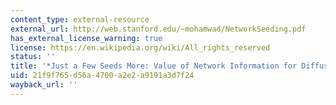 ```yaml
---
content_type: external-resource
external_url: http://web.stanford.edu/~mohamwad/NetworkSeeding.pdf
has_external_license_warning: true
license: https://en.wikipedia.org/wiki/All_rights_reserved
status: ''
title: '*Just a Few Seeds More: Value of Network Information for Diffusion (PDF)*'
uid: 21f9f765-d56a-4700-a2e2-a9191a3d7f24
wayback_url: ''
---
```

